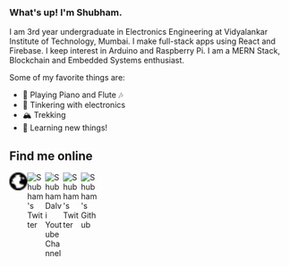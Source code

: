 ### What's up! I'm Shubham.

I am 3rd year undergraduate in Electronics Engineering at Vidyalankar Institute of Technology, Mumbai. I make full-stack apps using React and Firebase. I keep interest in Arduino and Raspberry Pi. I am a MERN Stack, Blockchain and Embedded Systems enthusiast.

Some of my favorite things are:

- 🎹 Playing Piano and Flute 🎶
- 🔌 Tinkering with electronics
- 🏔 Trekking
- 🧐 Learning new things!

## Find me online

[<img align="left" alt="shubhamdalvi-7f9a2.web.app/" width="32px" src="https://raw.githubusercontent.com/iconic/open-iconic/master/svg/globe.svg" />][website]
[<img align="left" alt="Shubham's Twitter" width="32px" src="https://cdn.jsdelivr.net/npm/simple-icons@v3/icons/linkedin.svg" />][linkedin]
[<img align="left" alt="Shubham Dalvi Youtube Channel" width="32px" src="https://cdn.jsdelivr.net/npm/simple-icons@v3/icons/youtube.svg" />][youtube]
[<img align="left" alt="Shubham's Twitter" width="32px" src="https://cdn.jsdelivr.net/npm/simple-icons@v3/icons/twitter.svg" />][twitter]
[<img align="left" alt="Shubham's Github" width="32px" src="https://cdn.jsdelivr.net/npm/simple-icons@v3/icons/github.svg" />][github]

[website]: https://shubhamdalvi-7f9a2.web.app/
[linkedin]: https://www.linkedin.com/in/shubham-dalvi-a569751ab/
[youtube]: https://www.youtube.com/channel/UCEePnj6n4_LaiGfoF6eqwtQ
[twitter]: https://twitter.com/Shubham_d_137
[github]: https://github.com/codermoderSD
